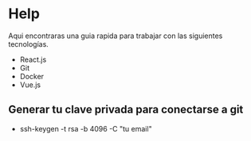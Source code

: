 # Help

Aqui encontraras una guia rapida para trabajar con las siguientes tecnologías.

* React.js
* Git
* Docker
* Vue.js

## Generar tu clave privada para conectarse a git

* ssh-keygen -t rsa -b 4096 -C "tu email"

